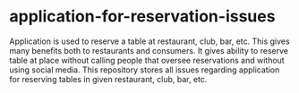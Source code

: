 # application-for-reservation-issues
Application is used to reserve a table at restaurant, club, bar, etc. This gives many benefits both to restaurants and consumers. It gives ability to reserve table at place without calling people that oversee reservations and without using social media.
This repository stores all issues regarding application for reserving tables in given restaurant, club, bar, etc. 
